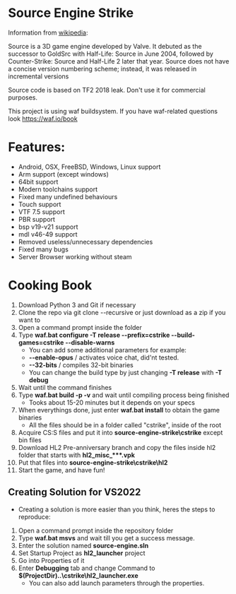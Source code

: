 # Source Engine Strike 

Information from [wikipedia](https://wikipedia.org/wiki/Source_(game_engine)):

Source is a 3D game engine developed by Valve.
It debuted as the successor to GoldSrc with Half-Life: Source in June 2004,
followed by Counter-Strike: Source and Half-Life 2 later that year.
Source does not have a concise version numbering scheme; instead, it was released in incremental versions

Source code is based on TF2 2018 leak. Don't use it for commercial purposes.

This project is using waf buildsystem. If you have waf-related questions look https://waf.io/book

# Features:
- Android, OSX, FreeBSD, Windows, Linux support
- Arm support (except windows)
- 64bit support
- Modern toolchains support
- Fixed many undefined behaviours
- Touch support
- VTF 7.5 support
- PBR support
- bsp v19-v21 support
- mdl v46-49 support
- Removed useless/unnecessary dependencies
- Fixed many bugs
- Server Browser working without steam

# Cooking Book
1. Download Python 3 and Git if necessary
2. Clone the repo via git clone --recursive or just download as a zip if you want to
3. Open a command prompt inside the folder
4. Type **waf.bat configure -T release --prefix=cstrike --build-games=cstrike --disable-warns**
   * You can add some additional parameters for example:
   * **--enable-opus** / activates voice chat, did'nt tested.
   * **--32-bits** / compiles 32-bit binaries
   * You can change the build type by just changing **-T release** with **-T debug**
5. Wait until the command finishes
6. Type **waf.bat build -p -v** and wait until compiling process being finished
   * Tooks about 15-20 minutes but it depends on your specs
7. When everythings done, just enter **waf.bat install** to obtain the game binaries
   * All the files should be in a folder called "cstrike", inside of the root
8. Acquire CS:S files and put it into **source-engine-strike\cstrike** except bin files
9. Download HL2 Pre-anniversary branch and copy the files inside hl2 folder that starts with <b>hl2_misc_***.vpk</b>
10. Put that files into **source-engine-strike\cstrike\hl2**
11. Start the game, and have fun!

## Creating Solution for VS2022
- Creating a solution is more easier than you think, heres the steps to reproduce:
1. Open a command prompt inside the repository folder
2. Type **waf.bat msvs** and wait till you get a success message.
3. Enter the solution named **source-engine.sln**
4. Set Startup Project as **hl2_launcher** project
5. Go into Properties of it
6. Enter **Debugging** tab and change Command to **$(ProjectDir)\..\cstrike\hl2_launcher.exe**
   * You can also add launch parameters through the properties.
